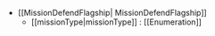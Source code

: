  * [[MissionDefendFlagship| MissionDefendFlagship]]
   * [[missionType|missionType]] : [[Enumeration]]

